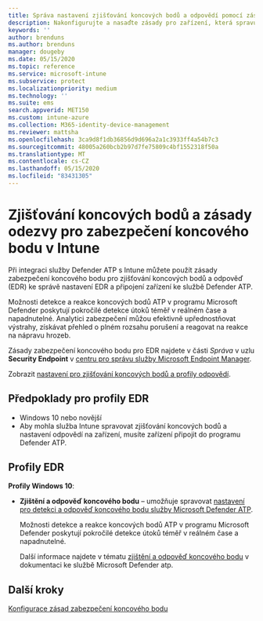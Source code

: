 ```yaml
---
title: Správa nastavení zjišťování koncových bodů a odpovědí pomocí zásad zabezpečení Endpoint v Microsoft Intune | Microsoft Docs
description: Nakonfigurujte a nasaďte zásady pro zařízení, která spravujete pomocí zásad zjišťování koncových bodů zabezpečení koncového bodu a zásad odezvy ve službě Microsoft Endpoint Manager.
keywords: ''
author: brenduns
ms.author: brenduns
manager: dougeby
ms.date: 05/15/2020
ms.topic: reference
ms.service: microsoft-intune
ms.subservice: protect
ms.localizationpriority: medium
ms.technology: ''
ms.suite: ems
search.appverid: MET150
ms.custom: intune-azure
ms.collection: M365-identity-device-management
ms.reviewer: mattsha
ms.openlocfilehash: 3ca9d8f1db36856d9d696a2a1c3933ff4a54b7c3
ms.sourcegitcommit: 48005a260bcb2b97d7fe75809c4bf1552318f50a
ms.translationtype: MT
ms.contentlocale: cs-CZ
ms.lasthandoff: 05/15/2020
ms.locfileid: "83431305"
---
```

# <a name="endpoint-detection-and-response-policy-for-endpoint-security-in-intune"></a>Zjišťování koncových bodů a zásady odezvy pro zabezpečení koncového bodu v Intune

Při integraci služby Defender ATP s Intune můžete použít zásady zabezpečení koncového bodu pro zjišťování koncových bodů a odpověď (EDR) ke správě nastavení EDR a připojení zařízení ke službě Defender ATP.

Možnosti detekce a reakce koncových bodů ATP v programu Microsoft Defender poskytují pokročilé detekce útoků téměř v reálném čase a napadnutelné. Analytici zabezpečení můžou efektivně upřednostňovat výstrahy, získávat přehled o plném rozsahu porušení a reagovat na reakce na nápravu hrozeb.

Zásady zabezpečení koncového bodu pro EDR najdete v části *Správa* v uzlu **Security Endpoint** v [centru pro správu služby Microsoft Endpoint Manager](https://go.microsoft.com/fwlink/?linkid=2109431).

Zobrazit [nastavení pro zjišťování koncových bodů a profily odpovědí](../protect/endpoint-security-edr-profile-settings.md).

## <a name="prerequisites-for-edr-profiles"></a>Předpoklady pro profily EDR

- Windows 10 nebo novější
- Aby mohla služba Intune spravovat zjišťování koncových bodů a nastavení odpovědí na zařízení, musíte zařízení připojit do programu Defender ATP.

## <a name="edr-profiles"></a>Profily EDR

**Profily Windows 10**:

- **Zjištění a odpověď koncového bodu** – umožňuje spravovat [nastavení pro detekci a odpověď koncového bodu služby Microsoft Defender ATP](endpoint-security-edr-profile-settings.md).

  Možnosti detekce a reakce koncových bodů ATP v programu Microsoft Defender poskytují pokročilé detekce útoků téměř v reálném čase a napadnutelné.

  Další informace najdete v tématu [zjištění a odpověď koncového bodu](https://docs.microsoft.com/windows/security/threat-protection/microsoft-defender-atp/overview-endpoint-detection-response) v dokumentaci ke službě Microsoft Defender atp.

## <a name="next-steps"></a>Další kroky

[Konfigurace zásad zabezpečení koncového bodu](../protect/endpoint-security-policy.md#create-an-endpoint-security-policy)
